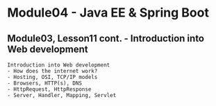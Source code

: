 # Module04 - Java EE & Spring Boot

## Module03, Lesson11 cont. - Introduction into Web development

    Introduction into Web development
    - How does the internet work?
    - Hosting, OSI, TCP/IP models
    - Browsers, HTTP(s), DNS
    - HttpRequest, HttpResponse
    - Server, Handler, Mapping, Servlet
